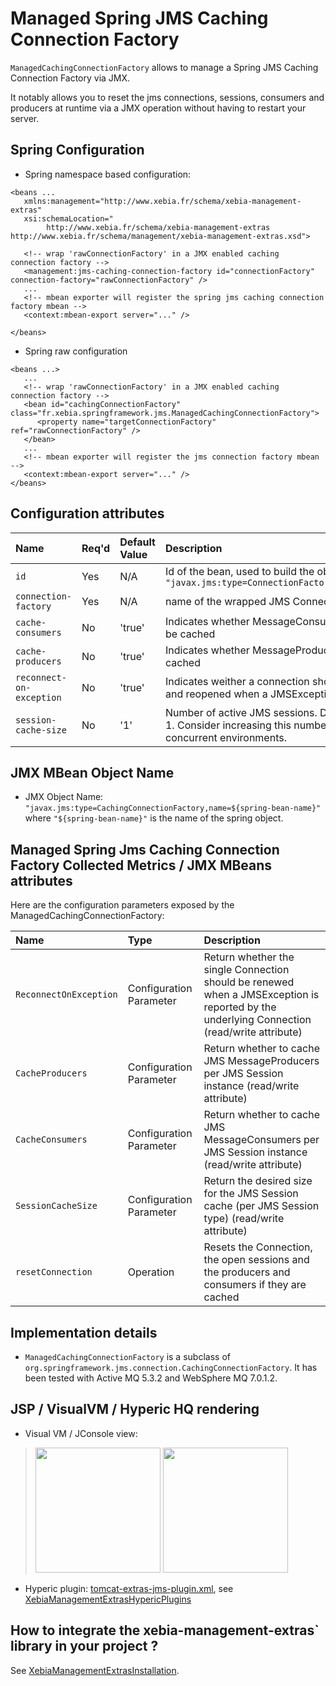 # Managed Spring JMS Caching Connection Factory #

`ManagedCachingConnectionFactory` allows to manage a Spring JMS Caching Connection Factory via JMX.

It notably allows you to reset the jms connections, sessions, consumers and producers at runtime via a JMX operation without having to restart your server.

## Spring Configuration ##

  * Spring namespace based configuration:
```
<beans ...
   xmlns:management="http://www.xebia.fr/schema/xebia-management-extras" 
   xsi:schemaLocation="
		http://www.xebia.fr/schema/xebia-management-extras http://www.xebia.fr/schema/management/xebia-management-extras.xsd">

   <!-- wrap 'rawConnectionFactory' in a JMX enabled caching connection factory -->
   <management:jms-caching-connection-factory id="connectionFactory" connection-factory="rawConnectionFactory" />
   ...
   <!-- mbean exporter will register the spring jms caching connection factory mbean -->
   <context:mbean-export server="..." />

</beans>
```
  * Spring raw configuration
```
<beans ...>
   ...
   <!-- wrap 'rawConnectionFactory' in a JMX enabled caching connection factory -->
   <bean id="cachingConnectionFactory" class="fr.xebia.springframework.jms.ManagedCachingConnectionFactory">
      <property name="targetConnectionFactory" ref="rawConnectionFactory" />
   </bean>
   ...
   <!-- mbean exporter will register the jms connection factory mbean -->
   <context:mbean-export server="..." />
</beans>
```

## Configuration attributes ##

| **Name** | **Req'd** | **Default Value** |  **Description** |
|:---------|:----------|:------------------|:-----------------|
| `id` | Yes | N/A | Id of the bean, used to build the object name as `"javax.jms:type=ConnectionFactory,name=${id}"` |
| `connection-factory` | Yes | N/A | name of the wrapped JMS ConnectionFactory |
| `cache-consumers` | No | 'true' | Indicates whether MessageConsumers should be cached |
| `cache-producers` | No | 'true' | Indicates whether MessageProducers should be cached |
| `reconnect-on-exception` | No | 'true' | Indicates weither a connection should be closed and reopened when a JMSException occurs |
| `session-cache-size` | No | '1' | Number of active JMS sessions. Default value is 1. Consider increasing this number in highly concurrent environments. |

## JMX MBean Object Name ##

  * JMX Object Name: `"javax.jms:type=CachingConnectionFactory,name=${spring-bean-name}"` where `"${spring-bean-name}"` is the name of the spring object.

## Managed Spring Jms Caching Connection Factory Collected Metrics / JMX MBeans attributes ##

Here are the configuration parameters exposed by the ManagedCachingConnectionFactory:

| **Name** | **Type** | **Description** |
|:---------|:---------|:----------------|
| `ReconnectOnException` | Configuration Parameter |  Return whether the single Connection should be renewed when a JMSException is reported by the underlying Connection (read/write attribute) |
| `CacheProducers` | Configuration Parameter | Return whether to cache JMS MessageProducers per JMS Session instance (read/write attribute) |
| `CacheConsumers` | Configuration Parameter | Return whether to cache JMS MessageConsumers per JMS Session instance  (read/write attribute) |
| `SessionCacheSize` | Configuration Parameter |  Return the desired size for the JMS Session cache (per JMS Session type) (read/write attribute) |
| `resetConnection` | Operation |  Resets the Connection, the open sessions and the producers and consumers if they are cached |

## Implementation details ##

  * `ManagedCachingConnectionFactory` is a subclass of `org.springframework.jms.connection.CachingConnectionFactory`. It has been tested with Active MQ 5.3.2 and WebSphere MQ 7.0.1.2.

## JSP / VisualVM / Hyperic HQ rendering ##

  * Visual VM / JConsole view:
> <a href='http://xebia-france.googlecode.com/svn/management/xebia-management-extras/trunk/src/site/monitoring-visualvm-jms-caching-connection-factory.png'><img src='http://xebia-france.googlecode.com/svn/management/xebia-management-extras/trunk/src/site/monitoring-visualvm-jms-caching-connection-factory.png' height='200' /></a>
> <a href='http://xebia-france.googlecode.com/svn/management/xebia-management-extras/trunk/src/site/monitoring-visualvm-jms-caching-connection-factory-operations.png'><img src='http://xebia-france.googlecode.com/svn/management/xebia-management-extras/trunk/src/site/monitoring-visualvm-jms-caching-connection-factory-operations.png' height='200' /></a>
  * Hyperic plugin: [tomcat-extras-jms-plugin.xml](http://xebia-france.googlecode.com/svn/management/xebia-management-extras/trunk/src/main/hyperic/tomcat-extras-jms-plugin.xml), see [XebiaManagementExtrasHypericPlugins](XebiaManagementExtrasHypericPlugins.md)

## How to integrate the xebia-management-extras` library in your project ? ##

See [XebiaManagementExtrasInstallation](XebiaManagementExtrasInstallation.md).
